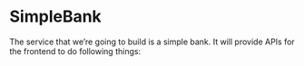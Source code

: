 # SimpleBank

The service that we’re going to build is a simple bank. It will provide APIs for the frontend to do following things:

 
